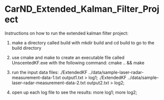 # CarND_Extended_Kalman_Filter_Project
Instructions on how to run the extended kalman filter project:

1)  make a directory called build with mkdir build and cd build to go to the build directory

2)  use cmake and make to create an executable file called UnscentedKF.exe with the following command: cmake .. && make

3) run the input data files: ./ExtendedKF ../data/sample-laser-radar-measurement-data-1.txt output1.txt > log1; ./ExtendedKF ../data/sample-laser-radar-measurement-data-2.txt output2.txt > log2;

4) open up each log file to see the results: more log1; more log2;
